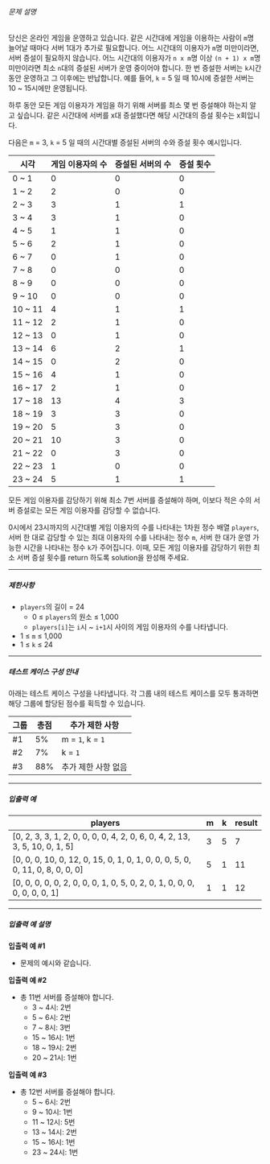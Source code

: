 
###### 문제 설명


당신은 온라인 게임을 운영하고 있습니다. 같은 시간대에 게임을 이용하는 사람이 `m`명 늘어날 때마다 서버 1대가 추가로 필요합니다. 어느 시간대의 이용자가 `m`명 미만이라면, 서버 증설이 필요하지 않습니다. 어느 시간대의 이용자가 `n x m`명 이상 `(n + 1) x m`명 미만이라면 최소 `n`대의 증설된 서버가 운영 중이어야 합니다. 한 번 증설한 서버는 `k`시간 동안 운영하고 그 이후에는 반납합니다. 예를 들어, `k` = 5 일 때 10시에 증설한 서버는 10 ~ 15시에만 운영됩니다.


하루 동안 모든 게임 이용자가 게임을 하기 위해 서버를 최소 몇 번 증설해야 하는지 알고 싶습니다. 같은 시간대에 서버를 x대 증설했다면 해당 시간대의 증설 횟수는 x회입니다.


다음은 `m` = 3, `k` = 5 일 때의 시간대별 증설된 서버의 수와 증설 횟수 예시입니다.




| 시각 | 게임 이용자의 수 | 증설된 서버의 수 | 증설 횟수 |
| --- | --- | --- | --- |
| 0 ~ 1 | 0 | 0 | 0 |
| 1 ~ 2 | 2 | 0 | 0 |
| 2 ~ 3 | 3 | 1 | 1 |
| 3 ~ 4 | 3 | 1 | 0 |
| 4 ~ 5 | 1 | 1 | 0 |
| 5 ~ 6 | 2 | 1 | 0 |
| 6 ~ 7 | 0 | 1 | 0 |
| 7 ~ 8 | 0 | 0 | 0 |
| 8 ~ 9 | 0 | 0 | 0 |
| 9 ~ 10 | 0 | 0 | 0 |
| 10 ~ 11 | 4 | 1 | 1 |
| 11 ~ 12 | 2 | 1 | 0 |
| 12 ~ 13 | 0 | 1 | 0 |
| 13 ~ 14 | 6 | 2 | 1 |
| 14 ~ 15 | 0 | 2 | 0 |
| 15 ~ 16 | 4 | 1 | 0 |
| 16 ~ 17 | 2 | 1 | 0 |
| 17 ~ 18 | 13 | 4 | 3 |
| 18 ~ 19 | 3 | 3 | 0 |
| 19 ~ 20 | 5 | 3 | 0 |
| 20 ~ 21 | 10 | 3 | 0 |
| 21 ~ 22 | 0 | 3 | 0 |
| 22 ~ 23 | 1 | 0 | 0 |
| 23 ~ 24 | 5 | 1 | 1 |


모든 게임 이용자를 감당하기 위해 최소 7번 서버를 증설해야 하며, 이보다 적은 수의 서버 증설로는 모든 게임 이용자를 감당할 수 없습니다.


0시에서 23시까지의 시간대별 게임 이용자의 수를 나타내는 1차원 정수 배열 `players`, 서버 한 대로 감당할 수 있는 최대 이용자의 수를 나타내는 정수 `m`, 서버 한 대가 운영 가능한 시간을 나타내는 정수 `k`가 주어집니다. 이때, 모든 게임 이용자를 감당하기 위한 최소 서버 증설 횟수를 return 하도록 solution을 완성해 주세요.




---


##### 제한사항


* `players`의 길이 = 24
	+ 0 ≤ `players`의 원소 ≤ 1,000
	+ `players[i]`는 `i`시 ~ `i+1`시 사이의 게임 이용자의 수를 나타냅니다.
* 1 ≤ `m` ≤ 1,000
* 1 ≤ `k` ≤ 24




---


##### 테스트 케이스 구성 안내


아래는 테스트 케이스 구성을 나타냅니다. 각 그룹 내의 테스트 케이스를 모두 통과하면 해당 그룹에 할당된 점수를 획득할 수 있습니다.




| 그룹 | 총점 | 추가 제한 사항 |
| --- | --- | --- |
| #1 | 5% | m = `1`, k = `1` |
| #2 | 7% | k = `1` |
| #3 | 88% | 추가 제한 사항 없음 |




---


##### 입출력 예




| players | m | k | result |
| --- | --- | --- | --- |
| [0, 2, 3, 3, 1, 2, 0, 0, 0, 0, 4, 2, 0, 6, 0, 4, 2, 13, 3, 5, 10, 0, 1, 5] | 3 | 5 | 7 |
| [0, 0, 0, 10, 0, 12, 0, 15, 0, 1, 0, 1, 0, 0, 0, 5, 0, 0, 11, 0, 8, 0, 0, 0] | 5 | 1 | 11 |
| [0, 0, 0, 0, 0, 2, 0, 0, 0, 1, 0, 5, 0, 2, 0, 1, 0, 0, 0, 0, 0, 0, 0, 1] | 1 | 1 | 12 |




---


##### 입출력 예 설명


**입출력 예 #1**


* 문제의 예시와 같습니다.


**입출력 예 #2**


* 총 11번 서버를 증설해야 합니다.
	+ 3 ~ 4시: 2번
	+ 5 ~ 6시: 2번
	+ 7 ~ 8시: 3번
	+ 15 ~ 16시: 1번
	+ 18 ~ 19시: 2번
	+ 20 ~ 21시: 1번


**입출력 예 #3**


* 총 12번 서버를 증설해야 합니다.
	+ 5 ~ 6시: 2번
	+ 9 ~ 10시: 1번
	+ 11 ~ 12시: 5번
	+ 13 ~ 14시: 2번
	+ 15 ~ 16시: 1번
	+ 23 ~ 24시: 1번



